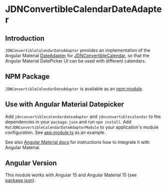 # JDNConvertibleCalendarDateAdapter

## Introduction

`JDNConvertibleCalendarDateAdapter` provides an implementation of the Angular Material [DateAdapter](https://material.angular.io/components/datepicker/overview#choosing-a-date-implementation-and-date-format-settings>) for [JDNConvertibleCalendar](https://www.npmjs.com/package/jdnconvertiblecalendar), 
so that the Angular Material DatePicker UI can be used with different calendars.

## NPM Package

`JDNConvertibleCalendarDateAdapter` is available as an [npm module](https://www.npmjs.com/package/jdnconvertiblecalendardateadapter).

## Use with Angular Material Datepicker

Add `jdnconvertiblecalendardateadapter` and `jdnconvertiblecalendar` to the dependencies in your `package.json` and run `npm install`. 
Add `MatJDNConvertibleCalendarDateAdapterModule` to your application's module configuration. See [app.module.ts](../../src/app/app.module.ts) as an example. 

See also [Angular Material docs](https://material.angular.io/components/datepicker/overview#choosing-a-date-implementation-and-date-format-settings) for instructions how to integrate it with Angular Material.

## Angular Version

This module works with Angular 15 and Angular Material 15 (see [package.json](package.json)). 
